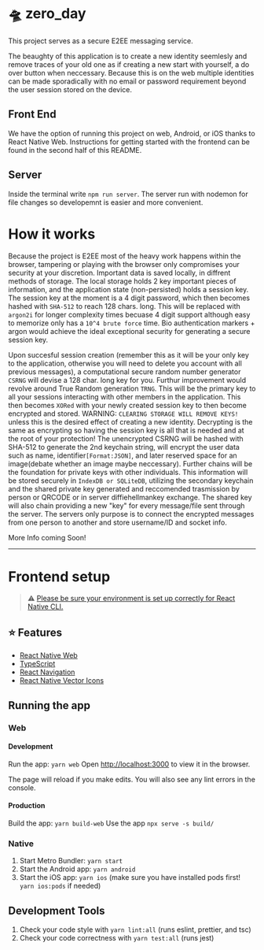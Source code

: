 # 🛸 zero_day

This project serves as a secure E2EE messaging service.

The beaughty of this application is to create a new identity seemlesly and remove traces of your old one as if creating a new start with yourself, a do over button when neccessary. Because this is on the web multiple identities can be made sporadically with no email or password requirement beyond the user session stored on the device.

## Front End

We have the option of running this project on web, Android, or iOS thanks to React Native Web. Instructions for getting started with the frontend can be found in the second half of this README.

## Server

Inside the terminal write `npm run server`. The server run with nodemon for file changes so developemnt is easier and more convenient.

# How it works

Because the project is E2EE most of the heavy work happens within the browser, tampering or playing with the browser only compromises your security at your discretion. Important data is saved locally, in diffrent methods of storage. The local storage holds 2 key important pieces of information, and the application state (non-persisted) holds a session key. The session key at the moment is a 4 digit password, which then becomes hashed with `SHA-512` to reach 128 chars. long. This will be replaced with `argon2i` for longer complexity times becuase 4 digit support although easy to memorize only has a `10^4 brute force` time. Bio authentication markers + argon would achieve the ideal exceptional security for generating a secure session key.

Upon succesful session creation (remember this as it will be your only key to the application, otherwise you will need to delete you account with all previous messages), a computational secure random number generator `CSRNG` will devise a 128 char. long key for you. Furthur improvement would revolve around True Random generation `TRNG`. This will be the primary key to all your sessions interacting with other members in the application. This then becomes `XORed` with your newly created session key to then become encrypted and stored. WARNING: `CLEARING STORAGE WILL REMOVE KEYS!` unless this is the desired effect of creating a new identity. Decrypting is the same as encrypting so having the session key is all that is needed and at the root of your protection! The unencrypted CSRNG will be hashed with SHA-512 to generate the 2nd keychain string, will encrypt the user data such as name, identifier`[Format:JSON]`, and later reserved space for an image(debate whether an image maybe neccessary). Further chains will be the foundation for private keys with other individuals. This information will be stored securely in `IndexDB or SQLiteDB`, utilizing the secondary keychain and the shared private key generated and reccomended trasmission by person or QRCODE or in server diffiehellmankey exchange. The shared key will also chain providing a new "key" for every message/file sent through the server. The servers only purpose is to connect the encrypted messages from one person to another and store username/ID and socket info.

More Info coming Soon!

---

# Frontend setup

> ⚠️ [Please be sure your environment is set up correctly for React Native CLI.](https://reactnative.dev/docs/environment-setup)

## ⭐ Features

- [React Native Web](https://necolas.github.io/react-native-web/)
- [TypeScript](https://www.typescriptlang.org/)
- [React Navigation](https://reactnavigation.org/)
- [React Native Vector Icons](https://github.com/oblador/react-native-vector-icons#readme)

## Running the app

### Web

#### Development

Run the app: `yarn web`
Open [http://localhost:3000](http://localhost:3000) to view it in the browser.

The page will reload if you make edits.
You will also see any lint errors in the console.

#### Production

Build the app: `yarn build-web`
Use the app `npx serve -s build/`

### Native

1. Start Metro Bundler: `yarn start`
2. Start the Android app: `yarn android`
3. Start the iOS app: `yarn ios` (make sure you have installed pods first! `yarn ios:pods` if needed)

## Development Tools

1. Check your code style with `yarn lint:all` (runs eslint, prettier, and tsc)
1. Check your code correctness with `yarn test:all` (runs jest)
